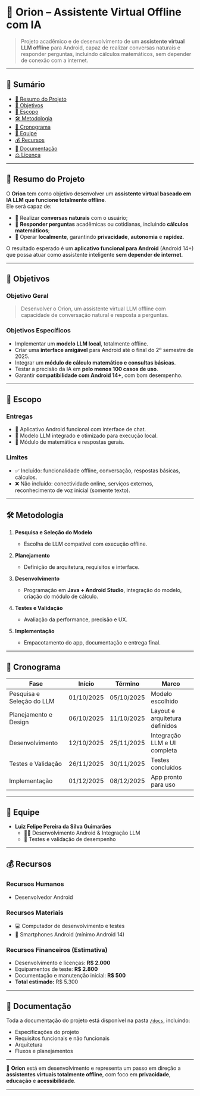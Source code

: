# 🌌 Orion – Assistente Virtual Offline com IA

> Projeto acadêmico e de desenvolvimento de um **assistente virtual LLM offline** para Android, capaz de realizar conversas naturais e responder perguntas, incluindo cálculos matemáticos, sem depender de conexão com a internet.

---

## 📌 Sumário

- [📖 Resumo do Projeto](#-resumo-do-projeto)  
- [🎯 Objetivos](#-objetivos)  
- [🧠 Escopo](#-escopo)  
- [🛠️ Metodologia](#️-metodologia)  
- [📅 Cronograma](#-cronograma)  
- [👥 Equipe](#-equipe)  
- [💰 Recursos](#-recursos)  
- [📂 Documentação](#-documentação)  
- [⚖️ Licença](#️-licença)

---

## 📖 Resumo do Projeto

O **Orion** tem como objetivo desenvolver um **assistente virtual baseado em IA LLM que funcione totalmente offline**.  
Ele será capaz de:

- 💬 Realizar **conversas naturais** com o usuário;  
- 🧮 **Responder perguntas** acadêmicas ou cotidianas, incluindo **cálculos matemáticos**;  
- 🧠 Operar **localmente**, garantindo **privacidade**, **autonomia** e **rapidez**.

O resultado esperado é um **aplicativo funcional para Android** (Android 14+) que possa atuar como assistente inteligente **sem depender de internet**.

---

## 🎯 Objetivos

### Objetivo Geral
> Desenvolver o Orion, um assistente virtual LLM offline com capacidade de conversação natural e resposta a perguntas.

### Objetivos Específicos
- Implementar um **modelo LLM local**, totalmente offline.  
- Criar uma **interface amigável** para Android até o final do 2º semestre de 2025.  
- Integrar um **módulo de cálculo matemático e consultas básicas**.  
- Testar a precisão da IA em **pelo menos 100 casos de uso**.  
- Garantir **compatibilidade com Android 14+**, com bom desempenho.

---

## 🧠 Escopo

### Entregas
- 📱 Aplicativo Android funcional com interface de chat.  
- 🧠 Modelo LLM integrado e otimizado para execução local.  
- 🧮 Módulo de matemática e respostas gerais.

### Limites
- ✅ Incluído: funcionalidade offline, conversação, respostas básicas, cálculos.  
- ❌ Não incluído: conectividade online, serviços externos, reconhecimento de voz inicial (somente texto).

---

## 🛠️ Metodologia

1. **Pesquisa e Seleção do Modelo**  
   - Escolha de LLM compatível com execução offline.

2. **Planejamento**  
   - Definição de arquitetura, requisitos e interface.

3. **Desenvolvimento**  
   - Programação em **Java + Android Studio**, integração do modelo, criação do módulo de cálculo.

4. **Testes e Validação**  
   - Avaliação da performance, precisão e UX.

5. **Implementação**  
   - Empacotamento do app, documentação e entrega final.

---

## 📅 Cronograma

| Fase                        | Início      | Término     | Marco                              |
|----------------------------|------------|------------|-------------------------------------|
| Pesquisa e Seleção do LLM  | 01/10/2025 | 05/10/2025 | Modelo escolhido                    |
| Planejamento e Design      | 06/10/2025 | 11/10/2025 | Layout e arquitetura definidos     |
| Desenvolvimento            | 12/10/2025 | 25/11/2025 | Integração LLM e UI completa       |
| Testes e Validação         | 26/11/2025 | 30/11/2025 | Testes concluídos                  |
| Implementação              | 01/12/2025 | 08/12/2025 | App pronto para uso               |

---

## 👥 Equipe

- **Luiz Felipe Pereira da Silva Guimarães**  
  - 🧑‍💻 Desenvolvimento Android & Integração LLM  
  - 🧪 Testes e validação de desempenho

---

## 💰 Recursos

### Recursos Humanos
- Desenvolvedor Android

### Recursos Materiais
- 💻 Computador de desenvolvimento e testes  
- 📱 Smartphones Android (mínimo Android 14)

### Recursos Financeiros (Estimativa)
- Desenvolvimento e licenças: **R$ 2.000**  
- Equipamentos de teste: **R$ 2.800**  
- Documentação e manutenção inicial: **R$ 500**  
- **Total estimado:** R$ 5.300

---

## 📂 Documentação

Toda a documentação do projeto está disponível na pasta [`/docs`](./docs), incluindo:

- Especificações do projeto  
- Requisitos funcionais e não funcionais  
- Arquitetura  
- Fluxos e planejamentos

---

🚀 **Orion** está em desenvolvimento e representa um passo em direção a **assistentes virtuais totalmente offline**, com foco em **privacidade**, **educação** e **acessibilidade**.

---

